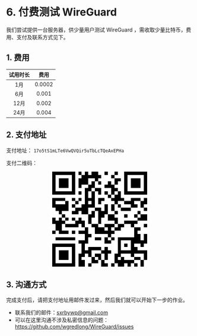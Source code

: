 # 6. 付费测试 WireGuard

我们尝试提供一台服务器，供少量用户测试 WireGuard ，需收取少量比特币，费用、支付及联系方式见下。

## 1. 费用

| 试用时长 |  费用  |
| :------: | :----: |
|   1月    | 0.0002 |
|   6月    | 0.001  |
|   12月   | 0.002  |
|   24月   | 0.004  |

## 2. 支付地址

支付地址： `17o5tS1mLTe6VwQVQir5uTbLcTQeAxEPHa` 

支付二维码：

  <p align="center"><img src="img/btc.png"></p>

## 3. 沟通方式

完成支付后，请把支付地址用邮件发过来，然后我们就可以开始下一步的作业。

- 联系我们的邮件：sxrbywp@gmail.com
- 可以在这里沟通不涉及私密信息的问题：https://github.com/wgredlong/WireGuard/issues



